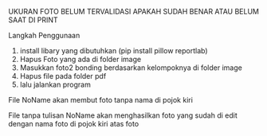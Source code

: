 UKURAN FOTO BELUM TERVALIDASI APAKAH SUDAH BENAR ATAU BELUM SAAT DI PRINT

Langkah Penggunaan
1. install libary yang dibutuhkan
   (pip install pillow reportlab)
3. Hapus Foto yang ada di folder image
4. Masukkan foto2 bonding berdasarkan kelompoknya di folder image
5. Hapus file pada folder pdf
6. lalu jalankan program

File NoName akan membut foto tanpa nama di pojok kiri

File tanpa tulisan NoName akan menghasilkan foto yang sudah di edit dengan nama foto di pojok kiri atas foto


